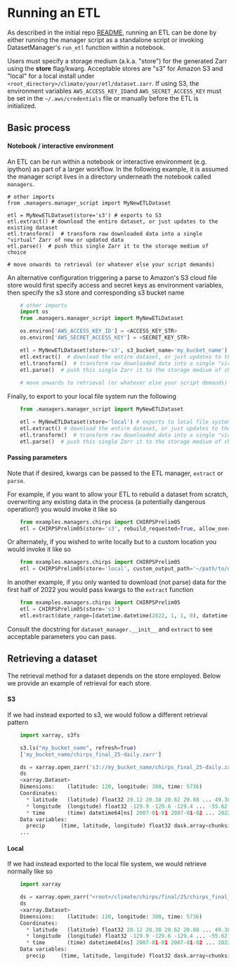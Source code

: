 
Running an ETL
==============

As described in the initial repo [README](../README.md), running an ETL can be done by either running the manager script as a standalone script or invoking DatasetManager's `run_etl` function within a notebook.

Users must specify a storage medium (a.k.a. "store") for the generated Zarr using the **store** flag/kwarg. Acceptable stores are "s3" for Amazon S3 and "local" for a local install under `<root_directory>/climate/your/etl/dataset.zarr`. If using S3, the environment variables `AWS_ACCESS_KEY_ID`and `AWS_SECRET_ACCESS_KEY` must be set in the `~/.aws/credentials` file or manually before the ETL is initialized.

## Basic process

#### Notebook / interactive environment

An ETL can be run within a notebook or interactive environment (e.g. ipython) as part of a larger workflow. In the following example, it is assumed the manager script lives in a directory underneath the notebook called `managers`.

    # other imports
    from .managers.manager_script import MyNewETLDataset

    etl = MyNewETLDataset(store='s3') # exports to S3
    etl.extract() # download the entire dataset, or just updates to the existing dataset
    etl.transform()  # transform raw downloaded data into a single "virtual" Zarr of new or updated data
    etl.parse()  # push this single Zarr it to the storage medium of choice
    
    # move onwards to retrieval (or whatever else your script demands)

An alternative configuration triggering a parse to Amazon's S3 cloud file store would first specify access and secret keys as environment variables, then specify the s3 store and corresponding s3 bucket name

```python
    # other imports
    import os
    from .managers.manager_script import MyNewETLDataset

    os.environ['AWS_ACCESS_KEY_ID'] = <ACCESS_KEY_STR>
    os.environ['AWS_SECRET_ACCESS_KEY'] = <SECRET_KEY_STR>

    etl = MyNewETLDataset(store='s3', s3_bucket_name='my_bucket_name') # exports to s3
    etl.extract()  # download the entire dataset, or just updates to the existing dataset
    etl.transform()  # transform raw downloaded data into a single "virtual" Zarr of new or updated data
    etl.parse()  # push this single Zarr it to the storage medium of choice
    
    # move onwards to retrieval (or whatever else your script demands)
```

Finally, to export to your local file system run the following

```python
    from .managers.manager_script import MyNewETLDataset

    etl = MyNewETLDataset(store='local') # exports to local file system
    etl.extract() # download the entire dataset, or just updates to the existing dataset
    etl.transform()  # transform raw downloaded data into a single "virtual" Zarr of new or updated data
    etl.parse()  # push this single Zarr it to the storage medium of choice
```

#### Passing parameters

Note that if desired, kwargs can be passed to the ETL manager, `extract` or `parse`.

For example, if you want to allow your ETL to rebuild a dataset from scratch, overwriting any existing data in the process (a potentially dangerous operation!) you would invoke it like so

```python
    from examples.managers.chirps import CHIRPSPrelim05
    etl = CHIRPSPrelim05(store='s3', rebuild_requested=True, allow_overwrite=True)
```

Or alternately, if you wished to write locally but to a custom location you would invoke it like so

```python
    from examples.managers.chirps import CHIRPSPrelim05
    etl = CHIRPSPrelim05(store='local', custom_output_path='~/path/to/desired/store/location/chirps_prelim_05.zarr')
```

In another example, if you only wanted to download (not parse) data for the first half of 2022 you would pass kwargs to the `extract` function

```python
    from examples.managers.chirps import CHIRPSPrelim05
    etl = CHIRPSPrelim05(store='s3')
    etl.extract(date_range=[datetime.datetime(2022, 1, 1, 0), datetime.datetime(2022, 6, 31, 0)], only_update_input=True)
```

Consult the docstring for `dataset_manager.__init__` and `extract` to see acceptable parameters you can pass.


## Retrieving a dataset

The retrieval method for a dataset depends on the store employed. Below we provide an example of retrieval for each store.

#### S3

If we had instead exported to s3, we would follow a different retrieval pattern

```python
    import xarray, s3fs

    s3.ls("my_bucket_name", refresh=True)
    ['my_bucket_name/chirps_final_25-daily.zarr']

    ds = xarray.open_zarr('s3://my_bucket_name/chirps_final_25-daily.zarr')
    ds
    <xarray.Dataset>
    Dimensions:    (latitude: 120, longitude: 300, time: 5736)
    Coordinates:
      * latitude   (latitude) float32 20.12 20.38 20.62 20.88 ... 49.38 49.62 49.88
      * longitude  (longitude) float32 -129.9 -129.6 -129.4 ... -55.62 -55.38 -55.12
      * time       (time) datetime64[ns] 2007-01-01 2007-01-02 ... 2022-09-14
    Data variables:
      precip     (time, latitude, longitude) float32 dask.array<chunksize=(1769, 24, 24), meta=np.ndarray>
    ...
```

#### Local

If we had instead exported to the local file system, we would retrieve normally like so

```python
    import xarray

    ds = xarray.open_zarr("<root>/climate/chirps/final/25/chirps_final_25.zarr")
    ds
    <xarray.Dataset>
    Dimensions:    (latitude: 120, longitude: 300, time: 5736)
    Coordinates:
      * latitude   (latitude) float32 20.12 20.38 20.62 20.88 ... 49.38 49.62 49.88
      * longitude  (longitude) float32 -129.9 -129.6 -129.4 ... -55.62 -55.38 -55.12
      * time       (time) datetime64[ns] 2007-01-01 2007-01-02 ... 2022-09-14
    Data variables:
      precip     (time, latitude, longitude) float32 dask.array<chunksize=(1769, 24, 24), meta=np.ndarray>
```

